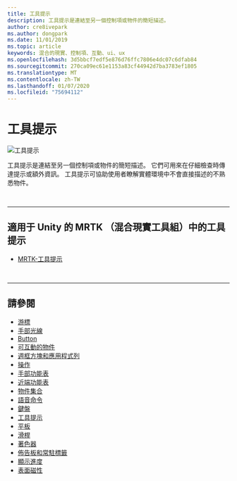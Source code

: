 ```yaml
---
title: 工具提示
description: 工具提示是連結至另一個控制項或物件的簡短描述。
author: cre8ivepark
ms.author: dongpark
ms.date: 11/01/2019
ms.topic: article
keywords: 混合的現實、控制項、互動、ui、ux
ms.openlocfilehash: 3d5bbcf7edf5e876d76ffc7806e4dc07c6dfab84
ms.sourcegitcommit: 270ca09ec61e1153a83cf44942d7ba3783ef1805
ms.translationtype: MT
ms.contentlocale: zh-TW
ms.lasthandoff: 01/07/2020
ms.locfileid: "75694112"
---
```

# <a name="tooltip"></a>工具提示

![工具提示](images/UX/UX_Hero_Tooltip.jpg)

工具提示是連結至另一個控制項或物件的簡短描述。 它們可用來在仔細檢查時傳達提示或額外資訊。 工具提示可協助使用者瞭解實體環境中不會直接描述的不熟悉物件。 

<br>

---

## <a name="tooltip-in-mrtk-mixed-reality-toolkit-for-unity"></a>適用于 Unity 的 MRTK （混合現實工具組）中的工具提示

* [MRTK-工具提示](https://microsoft.github.io/MixedRealityToolkit-Unity/Documentation/README_Tooltip.html)

<br>

---

## <a name="see-also"></a>請參閱

* [游標](cursors.md)
* [手部光線](point-and-commit.md)
* [Button](button.md)
* [可互動的物件](interactable-object.md)
* [週框方塊和應用程式列](app-bar-and-bounding-box.md)
* [操作](direct-manipulation.md)
* [手部功能表](hand-menu.md)
* [近端功能表](near-menu.md)
* [物件集合](object-collection.md)
* [語音命令](voice-input.md)
* [鍵盤](keyboard.md)
* [工具提示](tooltip.md)
* [平板](slate.md)
* [滑桿](slider.md)
* [著色器](shader.md)
* [佈告板和常駐標籤](billboarding-and-tag-along.md)
* [顯示進度](progress.md)
* [表面磁性](surface-magnetism.md)
